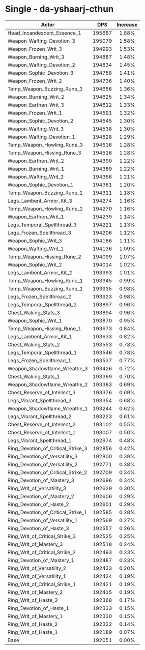 # Single - da-yshaarj-cthun
| Actor | DPS | Increase |
|---|:---:|:---:|
|Head_Incandescent_Essence_1|195667|1.88%|
|Weapon_Wafting_Devotion_3|195079|1.58%|
|Weapon_Frozen_Writ_3|194993|1.53%|
|Weapon_Burning_Writ_3|194887|1.48%|
|Weapon_Wafting_Devotion_2|194834|1.45%|
|Weapon_Sophic_Devotion_3|194758|1.41%|
|Weapon_Frozen_Writ_2|194736|1.40%|
|Temp_Weapon_Buzzing_Rune_3|194656|1.36%|
|Weapon_Burning_Writ_2|194625|1.34%|
|Weapon_Earthen_Writ_3|194612|1.33%|
|Weapon_Frozen_Writ_1|194591|1.32%|
|Weapon_Sophic_Devotion_2|194545|1.30%|
|Weapon_Wafting_Writ_3|194538|1.30%|
|Weapon_Wafting_Devotion_1|194528|1.29%|
|Temp_Weapon_Howling_Rune_3|194516|1.28%|
|Temp_Weapon_Hissing_Rune_3|194516|1.28%|
|Weapon_Earthen_Writ_2|194390|1.22%|
|Weapon_Burning_Writ_1|194389|1.22%|
|Weapon_Wafting_Writ_2|194366|1.21%|
|Weapon_Sophic_Devotion_1|194361|1.20%|
|Temp_Weapon_Buzzing_Rune_2|194311|1.18%|
|Legs_Lambent_Armor_Kit_3|194274|1.16%|
|Temp_Weapon_Howling_Rune_2|194270|1.16%|
|Weapon_Earthen_Writ_1|194239|1.14%|
|Legs_Temporal_Spellthread_3|194221|1.13%|
|Legs_Frozen_Spellthread_3|194206|1.12%|
|Weapon_Sophic_Writ_3|194186|1.11%|
|Weapon_Wafting_Writ_1|194136|1.09%|
|Temp_Weapon_Hissing_Rune_2|194099|1.07%|
|Weapon_Sophic_Writ_2|194014|1.02%|
|Legs_Lambent_Armor_Kit_2|193993|1.01%|
|Temp_Weapon_Howling_Rune_1|193945|0.99%|
|Temp_Weapon_Buzzing_Rune_1|193935|0.98%|
|Legs_Frozen_Spellthread_2|193923|0.98%|
|Legs_Temporal_Spellthread_2|193897|0.96%|
|Chest_Waking_Stats_3|193894|0.96%|
|Weapon_Sophic_Writ_1|193870|0.95%|
|Temp_Weapon_Hissing_Rune_1|193673|0.84%|
|Legs_Lambent_Armor_Kit_1|193633|0.82%|
|Chest_Waking_Stats_2|193553|0.78%|
|Legs_Temporal_Spellthread_1|193546|0.78%|
|Legs_Frozen_Spellthread_1|193537|0.77%|
|Weapon_Shadowflame_Wreathe_3|193426|0.72%|
|Chest_Waking_Stats_1|193389|0.70%|
|Weapon_Shadowflame_Wreathe_2|193383|0.69%|
|Chest_Reserve_of_Intellect_3|193376|0.69%|
|Legs_Vibrant_Spellthread_3|193354|0.68%|
|Weapon_Shadowflame_Wreathe_1|193244|0.62%|
|Legs_Vibrant_Spellthread_2|193223|0.61%|
|Chest_Reserve_of_Intellect_2|193102|0.55%|
|Chest_Reserve_of_Intellect_1|193007|0.50%|
|Legs_Vibrant_Spellthread_1|192974|0.48%|
|Ring_Devotion_of_Critical_Strike_3|192856|0.42%|
|Ring_Devotion_of_Versatility_3|192800|0.39%|
|Ring_Devotion_of_Versatility_2|192771|0.38%|
|Ring_Devotion_of_Critical_Strike_2|192709|0.34%|
|Ring_Devotion_of_Mastery_3|192696|0.34%|
|Ring_Writ_of_Versatility_3|192629|0.30%|
|Ring_Devotion_of_Mastery_2|192606|0.29%|
|Ring_Devotion_of_Haste_2|192601|0.29%|
|Ring_Devotion_of_Critical_Strike_1|192585|0.28%|
|Ring_Devotion_of_Versatility_1|192569|0.27%|
|Ring_Devotion_of_Haste_3|192557|0.26%|
|Ring_Writ_of_Critical_Strike_3|192525|0.25%|
|Ring_Writ_of_Mastery_3|192518|0.24%|
|Ring_Writ_of_Critical_Strike_2|192493|0.23%|
|Ring_Devotion_of_Mastery_1|192487|0.23%|
|Ring_Writ_of_Versatility_2|192433|0.20%|
|Ring_Writ_of_Versatility_1|192424|0.19%|
|Ring_Writ_of_Critical_Strike_1|192421|0.19%|
|Ring_Writ_of_Mastery_2|192415|0.19%|
|Ring_Writ_of_Haste_3|192368|0.17%|
|Ring_Devotion_of_Haste_1|192333|0.15%|
|Ring_Writ_of_Mastery_1|192330|0.15%|
|Ring_Writ_of_Haste_2|192322|0.14%|
|Ring_Writ_of_Haste_1|192189|0.07%|
|Base|192051|0.00%|
